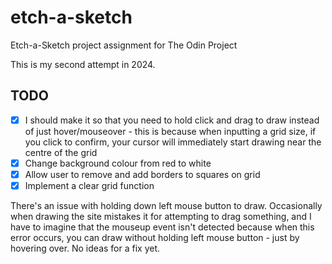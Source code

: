 # etch-a-sketch
Etch-a-Sketch project assignment for The Odin Project

This is my second attempt in 2024.

## TODO
- [x] I should make it so that you need to hold click and drag to draw instead of just hover/mouseover - this is because when inputting a grid size, if you click to confirm, your cursor will immediately start drawing near the centre of the grid
- [x] Change background colour from red to white
- [x] Allow user to remove and add borders to squares on grid
- [x] Implement a clear grid function

There's an issue with holding down left mouse button to draw. Occasionally when drawing the site mistakes it for attempting to drag something, and I have to imagine that the mouseup event isn't detected because when this error occurs, you can draw without holding left mouse button - just by hovering over. No ideas for a fix yet.
